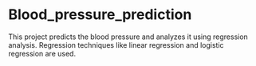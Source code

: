 # Blood_pressure_prediction

This project predicts the blood pressure and analyzes it using regression analysis. Regression techniques like linear regression and logistic regression are used. 
